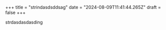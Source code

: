 +++
title = "strindasdsddsag"
date = "2024-08-09T11:41:44.265Z"
draft = false
+++

  strdasdasdasding
        